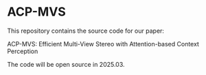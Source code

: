 # ACP-MVS
This repository contains the source code for our paper:

ACP-MVS: Efficient Multi-View Stereo with Attention-based Context Perception

The code will be open source in 2025.03.
